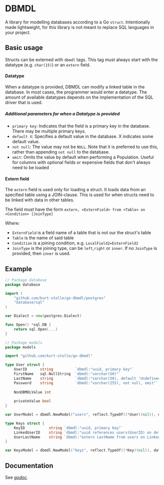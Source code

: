 # DBMDL

A library for modelling databases according to a Go `struct`. Intentionally made lightweight, for this library is not meant to replace SQL languages in your project.

## Basic usage

Structs can be externed with `dbmdl` tags. This tag must always start with the datatype (e.g. `char(15)`) or an `extern` field.

#### Datatype

When a datatype is provided, DBMDL can modify a linked table in the database. In most cases, the programmer would enter a datatype.
The amount of available datatypes depends on the implementation of the SQL driver that is used.


##### Additional parameters for when a Datatype is provided

- `primary key`: Indicates that the field is a primary key in the database. There may be multiple primary keys.
- `default X`: Specifies a default value in the database. X indicates some default value.
- `not null`: The value may not be `NULL`. Note that it is preferred to use this, rather than appending `not null` to the database.
- `omit`: Omits the value by default when performing a Population. Useful for columns with optional fields or expensive fields that don't always need to be loaded

#### Extern field

The `extern` field is used only for loading a struct. It loads data from an specified table using a JOIN-clause. This is used for when structs need to be linked with data in other tables.

The field must have the form `extern, <ExternField> from <Table> on <Condition> [JoinType]`

Where:
- `ExternField` is a field name of a table that is not our the struct's table
- `Table` is the name of said table
- `Condition` is a joining condition, e.g. `LocalField2=ExternField2`
- `JoinType` is the joining type, can be `left`,`right` or `inner`. If no `JoinType` is provided, then `inner` is used.

## Example

```go
// Package database
package database

import (
	"github.com/kurt-stolle/go-dbmdl/postgres"
	"database/sql"
)

var Dialect = new(postgres.Dialect)

func Open() *sql.DB {
	return sql.Open(...)	
}	

// Package models
package models

import "github.com/kurt-stolle/go-dbmdl"

type User struct {
    UserID      string          `dbmdl:"uuid, primary key"`
    FirstName   sql.NullString  `dbmdl:"varchar(50)"`
    LastName    string          `dbmdl:"varchar(50), default 'Undefined'"`
    Password    string          `dbmdl:"varchar(255), not null, omit"`
    
    NonDBMDLValue int
    
    privateValue bool
}

var UserModel = dbmdl.NewModel("users", reflect.TypeOf((*User)(nil)), database.Dialect, database.Open)

type Keys struct {
    KeyID           string `dbmdl:"uuid, primary key"`
    LinkedUserID    string `dbmdl:"uuid references users(UserID) on delete cascade, not null"`
    UserLastName    string `dbmdl:"extern LastName from users on LinkedUserID=UserID inner"`
}

var KeysModel = dbmdl.NewModel("keys", reflect.TypeOf((*Key)(nil)), database.Dialect, database.Open)
```

## Documentation

See [_godoc_](https://godoc.org/github.com/kurt-stolle/go-dbmdl).
